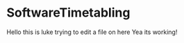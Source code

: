 SoftwareTimetabling
===================
Hello this is luke trying to edit a file on here
Yea its working!
